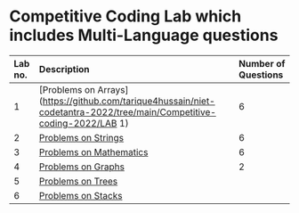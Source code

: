 # Competitive Coding Lab which includes Multi-Language questions

| Lab no. | Description | Number of Questions |
| :------ | :---------- | :---------- |
|1|  [Problems on Arrays](https://github.com/tarique4hussain/niet-codetantra-2022/tree/main/Competitive-coding-2022/LAB 1)       |6
|2|  [Problems on Strings](https://github.com/narayan954/niet-codetantra/tree/main/Competitive-Coding-2021/Lab2)      |6
|3|  [Problems on Mathematics](https://github.com/narayan954/niet-codetantra/tree/main/Competitive-Coding-2021/Lab3)    |6
|4|  [Problems on Graphs](https://github.com/narayan954/niet-codetantra/tree/main/Competitive-Coding-2021/Lab4)       |2
|5|  [Problems on Trees]()        |
|6|  [Problems on Stacks]()       |
